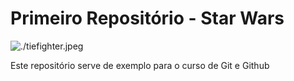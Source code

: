 # Primeiro Repositório - Star Wars

![./tiefighter.jpeg](Tie_Fighter)

Este repositório serve de exemplo para o curso de Git e Github

